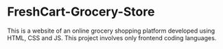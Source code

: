# FreshCart-Grocery-Store
This is a website of an online grocery shopping platform developed using HTML, CSS and JS. This project involves only frontend coding languages.